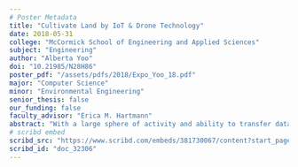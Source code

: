 ```yaml
---
# Poster Metadata
title: "Cultivate Land by IoT & Drone Technology"
date: 2018-05-31
college: "McCormick School of Engineering and Applied Sciences"
subject: "Engineering"
author: "Alberta Yoo"
doi: "10.21985/N28H86"
poster_pdf: "/assets/pdfs/2018/Expo_Yoo_18.pdf"
major: "Computer Science"
minor: "Environmental Engineering"
senior_thesis: false
our_funding: false
faculty_advisor: "Erica M. Hartmann"
abstract: "With a large sphere of activity and ability to transfer data through wireless communication system, drones have proven to be more and more useful in both research and manufacturing. Whether by allowing researchers to collect measurements or filmmakers to attain aerial shots, the use of drone has allowed collection of real time data with minimum human intervention. In the field of agriculture, steady water levels and optimal crop conditions have been hard to maintain due to extreme and fluctuating weather conditions caused by global warming. By employing technology to gather data on soil moisture level and trigger appropriate response from water supply system, this paper constructs a water management method that only releases water when needed and requires minimum human labor in the process. With system and program designed through Arduino, this paper designs and tests various aspects of the model, gathering measurements through drone sensors, accumulating data through wireless communication, and enabling remote control of reclaimed rainwater supply through Smartphone application. The method was shown to be not only environmentally friendly and economically sound, but also user-friendly, as it allowed easy access and analysis of data and wireless remote control of water pumps through keys on the Smartphone application. The implications of this research is that through use of sensors, drones, and IoT communication, data can be gathered and used to trigger automatic response from various management systems, especially those in remote or hazardous areas that favor minimal human interaction."
# scribd embed
scribd_src: "https://www.scribd.com/embeds/381730067/content?start_page=1&view_mode=slideshow&access_key=key-nGcRvRb23ZxLoggkvnWU&show_recommendations=true"
scribd_id: "doc_32306"
---
```


